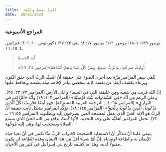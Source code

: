```yaml
---
title:  الربُّ يسمعُ ويُنْقِذ
date:  20/01/2024
---
```


### المراجع الأسبوعية
مزمور ١٣٩: ١-١٨؛ مزمور ١٢١؛ مزمور ١٧: ٨؛ متى ٢٣: ٣٧؛ ١كورنثوس ١٠: ١-٤؛ عبرانيين ٤: ١٥، ١٦.

> <p>آية الحفظ</p>
> «أُولئِكَ صَرَخُوا، وَالرَّبُّ سَمِعَ، وَمِنْ كُلِّ شَدَائِدِهِمْ أَنْقَذَهُمْ»(مزمور ٣٤: ١٧).

يُلقي سِفر المزامير مرَّة بعد أخرى الضوء على حقيقة أنَّ السيِّد الربَّ الذي خلق الكون ويرعاه يكشف أيضًا عن نفسه كإله شخصي يبادر لإقامة صِلة بشعبه ويحافظ عليها.

إنَّ الله قريب مِن شعبه ومِن خليقته التي في السماء وعلى الأرض (المزامير ٧٣: ٢٣، ٢٥). وعلى الرغم مِن أنَّه «فِي السَّمَاوَاتِ ثَبَّتَ كُرْسِيَّهُ» (المزامير ١٠٣: ١٩) وَأنَّه «الرَّاكبِ في البَراري» (المزامير ٦٨: ٤ ــ الترجمة العربية المشتركة)، فهو أيضًا «قَرِيبٌ لِكُلِّ الَّذِينَ يَدْعُونَهُ، الَّذِينَ يَدْعُونَهُ بِالْحَقِّ» (المزامير ١٤٥: ١٨). تؤكِّد المزامير بشكل ثابت حقيقة أنَّ الربَّ هو الإله الحيّ الذي يعمل لمصلحة الذين يصرخون إليه ويطلبونه (المزامير ٥٥: ١٦ ــ ٢٢). تحمل المزامير أهمِّيَّة على وجه التحديد، لأنَّها كُتبتْ بدافع مِن الله الحيّ الذي يسمع الصلاة ويستجيب لها، وهي إليه مُوجَّهة.

ينبغي علينا أنْ نتذكَّر أنَّ الاستجابة الصحيحة لاقتراب الربِّ منَّا تكمن في أنْ نحيا حياة الإيمان به والطاعة لوصاياه. إنَّ أيَّ شيء أقلّ مِن هذا الإيمان وهذه الطاعة لن يكون مقبولًا لديه، وهذا ما كشفه تاريخ بني إسرائيل في كثير مِن الأحيان.